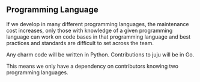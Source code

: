 ## Programming Language

If we develop in many different programming languages, the maintenance cost
increases, only those with knowledge of a given programming language can work
on code bases in that programming language and best practices and standards are
difficult to set across the team.

Any charm code will be written in Python. Contributions to juju will be in Go.

This means we only have a dependency on contributors knowing two programming
languages.
